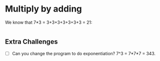 # Multiply by adding

We know that 7*3 = 3+3+3+3+3+3+3 = 21:

<img>

## Extra Challenges

- [ ] Can you change the program to do exponentiation? 7^3 = 7\*7\*7 = 343.
